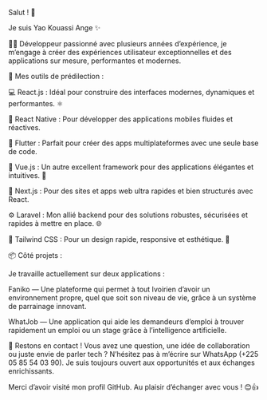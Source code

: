 Salut ! 👋

Je suis Yao Kouassi Ange ✨

👨‍💻 Développeur passionné avec plusieurs années d’expérience, je m’engage à créer des expériences utilisateur exceptionnelles et des applications sur mesure, performantes et modernes.

🚀 Mes outils de prédilection :

💻 React.js : Idéal pour construire des interfaces modernes, dynamiques et performantes. ⚛️

📱 React Native : Pour développer des applications mobiles fluides et réactives.

📱 Flutter : Parfait pour créer des apps multiplateformes avec une seule base de code.

🌟 Vue.js : Un autre excellent framework pour des applications élégantes et intuitives. 🖖

🚀 Next.js : Pour des sites et apps web ultra rapides et bien structurés avec React.

⚙️ Laravel : Mon allié backend pour des solutions robustes, sécurisées et rapides à mettre en place. 🌐

💨 Tailwind CSS : Pour un design rapide, responsive et esthétique. 🎨

📦 Côté projets :

Je travaille actuellement sur deux applications :

Faniko — Une plateforme qui permet à tout Ivoirien d’avoir un environnement propre, quel que soit son niveau de vie, grâce à un système de parrainage innovant.

WhatJob — Une application qui aide les demandeurs d’emploi à trouver rapidement un emploi ou un stage grâce à l’intelligence artificielle.

💬 Restons en contact !
Vous avez une question, une idée de collaboration ou juste envie de parler tech ? N’hésitez pas à m’écrire sur WhatsApp (+225 05 85 54 03 90). Je suis toujours ouvert aux opportunités et aux échanges enrichissants.

Merci d’avoir visité mon profil GitHub.
Au plaisir d’échanger avec vous ! 😊👍

